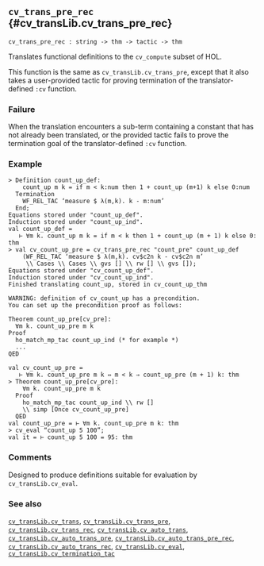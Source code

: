 ## `cv_trans_pre_rec` {#cv_transLib.cv_trans_pre_rec}


```
cv_trans_pre_rec : string -> thm -> tactic -> thm
```



Translates functional definitions to the `cv_compute` subset of HOL.


This function is the same as `cv_transLib.cv_trans_pre`, except that it also
takes a user-provided tactic for proving termination of the translator-defined
`:cv` function.

### Failure

When the translation encounters a sub-term containing a constant that has not
already been translated, or the provided tactic fails to prove the termination
goal of the translator-defined `:cv` function.

### Example

    
    > Definition count_up_def:
        count_up m k = if m < k:num then 1 + count_up (m+1) k else 0:num
      Termination
        WF_REL_TAC ‘measure $ λ(m,k). k - m:num’
      End;
    Equations stored under "count_up_def".
    Induction stored under "count_up_ind".
    val count_up_def =
       ⊢ ∀m k. count_up m k = if m < k then 1 + count_up (m + 1) k else 0: thm
    > val cv_count_up_pre = cv_trans_pre_rec "count_pre" count_up_def
        (WF_REL_TAC ‘measure $ λ(m,k). cv$c2n k - cv$c2n m’
         \\ Cases \\ Cases \\ gvs [] \\ rw [] \\ gvs []);
    Equations stored under "cv_count_up_def".
    Induction stored under "cv_count_up_ind".
    Finished translating count_up, stored in cv_count_up_thm
    
    WARNING: definition of cv_count_up has a precondition.
    You can set up the precondition proof as follows:
    
    Theorem count_up_pre[cv_pre]:
      ∀m k. count_up_pre m k
    Proof
      ho_match_mp_tac count_up_ind (* for example *)
      ...
    QED
    
    val cv_count_up_pre =
       ⊢ ∀m k. count_up_pre m k ⇔ m < k ⇒ count_up_pre (m + 1) k: thm
    > Theorem count_up_pre[cv_pre]:
        ∀m k. count_up_pre m k
      Proof
        ho_match_mp_tac count_up_ind \\ rw []
        \\ simp [Once cv_count_up_pre]
      QED
    val count_up_pre = ⊢ ∀m k. count_up_pre m k: thm
    > cv_eval “count_up 5 100”;
    val it = ⊢ count_up 5 100 = 95: thm
    

### Comments

Designed to produce definitions suitable for evaluation by `cv_transLib.cv_eval`.

### See also

[`cv_transLib.cv_trans`](#cv_transLib.cv_trans), [`cv_transLib.cv_trans_pre`](#cv_transLib.cv_trans_pre), [`cv_transLib.cv_trans_rec`](#cv_transLib.cv_trans_rec), [`cv_transLib.cv_auto_trans`](#cv_transLib.cv_auto_trans), [`cv_transLib.cv_auto_trans_pre`](#cv_transLib.cv_auto_trans_pre), [`cv_transLib.cv_auto_trans_pre_rec`](#cv_transLib.cv_auto_trans_pre_rec), [`cv_transLib.cv_auto_trans_rec`](#cv_transLib.cv_auto_trans_rec), [`cv_transLib.cv_eval`](#cv_transLib.cv_eval), [`cv_transLib.cv_termination_tac`](#cv_transLib.cv_termination_tac)

